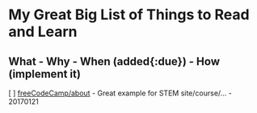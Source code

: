 # My Great Big List of Things to Read and Learn

## What - Why - When (added{:due}) - How (implement it)

[ ] [freeCodeCamp/about](https://www.freecodecamp.com/about/) - Great example for STEM site/course/... - 20170121
